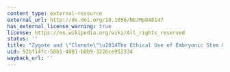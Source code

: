 ```yaml
---
content_type: external-resource
external_url: http://dx.doi.org/10.1056/NEJMp048147
has_external_license_warning: true
license: https://en.wikipedia.org/wiki/All_rights_reserved
status: ''
title: "Zygote and \"Clonote\"\u2014The Ethical Use of Embryonic Stem Cells"
uid: 92bf14fc-58b1-4881-b0b9-3226ce952334
wayback_url: ''
---
```

